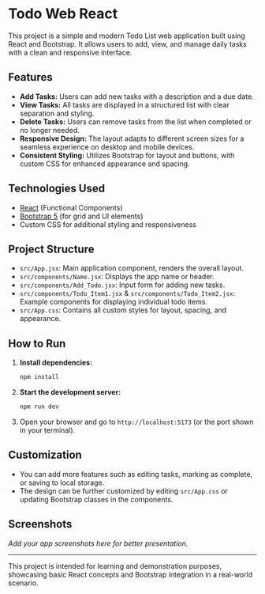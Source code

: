 # Todo Web React

This project is a simple and modern Todo List web application built using React and Bootstrap. It allows users to add, view, and manage daily tasks with a clean and responsive interface.

## Features
- **Add Tasks:** Users can add new tasks with a description and a due date.
- **View Tasks:** All tasks are displayed in a structured list with clear separation and styling.
- **Delete Tasks:** Users can remove tasks from the list when completed or no longer needed.
- **Responsive Design:** The layout adapts to different screen sizes for a seamless experience on desktop and mobile devices.
- **Consistent Styling:** Utilizes Bootstrap for layout and buttons, with custom CSS for enhanced appearance and spacing.

## Technologies Used
- [React](https://react.dev/) (Functional Components)
- [Bootstrap 5](https://getbootstrap.com/) (for grid and UI elements)
- Custom CSS for additional styling and responsiveness

## Project Structure
- `src/App.jsx`: Main application component, renders the overall layout.
- `src/components/Name.jsx`: Displays the app name or header.
- `src/components/Add_Todo.jsx`: Input form for adding new tasks.
- `src/components/Todo_Item1.jsx` & `src/components/Todo_Item2.jsx`: Example components for displaying individual todo items.
- `src/App.css`: Contains all custom styles for layout, spacing, and appearance.

## How to Run
1. **Install dependencies:**
   ```bash
   npm install
   ```
2. **Start the development server:**
   ```bash
   npm run dev
   ```
3. Open your browser and go to `http://localhost:5173` (or the port shown in your terminal).

## Customization
- You can add more features such as editing tasks, marking as complete, or saving to local storage.
- The design can be further customized by editing `src/App.css` or updating Bootstrap classes in the components.

## Screenshots
_Add your app screenshots here for better presentation._

---

This project is intended for learning and demonstration purposes, showcasing basic React concepts and Bootstrap integration in a real-world scenario.
